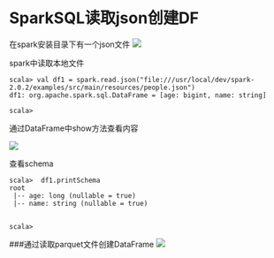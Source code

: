 # SparkSQL读取json创建DF

在spark安装目录下有一个json文件
![](http://p2ehgqigv.bkt.clouddn.com/18-4-15/54596020.jpg)

spark中读取本地文件

```
scala> val df1 = spark.read.json("file:///usr/local/dev/spark-2.0.2/examples/src/main/resources/people.json")
df1: org.apache.spark.sql.DataFrame = [age: bigint, name: string]               

scala> 
```

通过DataFrame中show方法查看内容

![](http://p2ehgqigv.bkt.clouddn.com/18-4-15/49818701.jpg)

查看schema

```
scala>  df1.printSchema
root
 |-- age: long (nullable = true)
 |-- name: string (nullable = true)


scala> 
```

###通过读取parquet文件创建DataFrame
![](http://p2ehgqigv.bkt.clouddn.com/18-4-15/17920519.jpg)


<!--
create time: 2018-04-15 15:45:05
Author: Alfred

This file is created by Marboo<http://marboo.io> template file $MARBOO_HOME/.media/starts/default.md
本文件由 Marboo<http://marboo.io> 模板文件 $MARBOO_HOME/.media/starts/default.md 创建
-->

